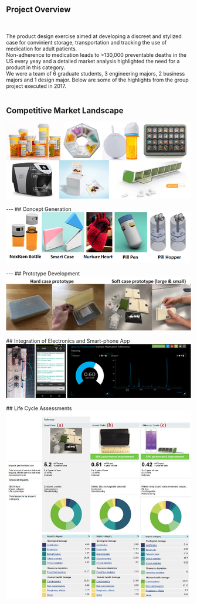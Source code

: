 ## Project Overview
<br><br>
The product design exercise aimed at developing a discreet and stylized case for convinient storage, transportation and tracking the use of medication for adult patients.<br>
Non-adherence to medication leads to >130,000 preventable deaths in the US every yeay and a detailed market analysis highlighted the need for a product in this category.<br>
We were a team of 6 graduate students, 3 engineering majors, 2 business majors and 1 design major. Below are some of the highlights from the group project executed in 2017.
<br><br>
## Competitive Market Landscape<br>
<img src="images/PD2.png?raw=true"/>
<br><br>
---
## Concept Generation<br>
<img src="images/PD3.png?raw=true"/>
<br><br>
---
## Prototype Development<br>
<img src="images/PD4.png?raw=true"/>
<br><br>
## Integration of Electronics and Smart-phone App<br>
<img src="images/PD5.png?raw=true"/>
<br><br>
## Life Cycle Assessments<br>
<img src="images/PD6.jpg?raw=true"/>
